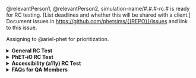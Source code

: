 <!---

~~~~~~~~~~~~~~~~~~~~~~~~~~~~~~~~~~~~~~~~~~
~~ PhET Release Candidate Test Template ~~
~~~~~~~~~~~~~~~~~~~~~~~~~~~~~~~~~~~~~~~~~~

Notes and Instructions for Developers:
  1. Comments indicate whether something can be omitted or edited. 
  2. Please check the comments before trying to omit or edit something.
  3. Please don't rearrange the sections.

-->

@relevantPerson1, @relevantPerson2, simulation-name/#.#.#-rc.# is ready for RC testing. [List deadlines and whether this will be shared with a client.] Document issues in https://github.com/phetsims/{{REPO}}/issues and link to this issue.

Assigning to @ariel-phet for prioritization.



<!---
////////////////////////////////////////////////////////////////////////////////////////////////////////////////////////
////////// Section 1: General RC Testing [CAN BE OMITTED, SHOULD BE EDITED IF NOT OMITTED]
////////////////////////////////////////////////////////////////////////////////////////////////////////////////////////
-->

<details>
<summary><b>General RC Test</b></summary>

<!--- [DO NOT OMIT, CAN BE EDITED] -->
<h3>What to Test</h3>

- Click every single button.
- Test all possible forms of input.
  - Test all mouse/trackpad inputs.
  - Test all touchscreen inputs.
- If there is sound, make sure it works.
- Make sure you can't lose anything.
- Play with the sim normally.
- Try to break the sim.
- Test all query parameters on all platforms. (See [QA Book](https://github.com/phetsims/QA/blob/master/doc/qa-book.md) for a list of query parameters.)
- Download HTML on Chrome and iOS.
- Make sure the iFrame version of the simulation is working as intended on all platforms.
- Make sure the XHTML version of the simulation is working as intended on all platforms.
- Complete the test matrix.
- Don't forget to make sure the sim works with Legends of Learning.
- Check [this](https://docs.google.com/spreadsheets/d/1umIAmhn89WN1nzcHKhYJcv-n3Oj6ps1wITc-CjWYytE/edit#gid=0) LoL spreadsheet and notify AR if it not there.
- If this is rc.1 please do a memory test.
- When making an issue, check to see if it was in a previously published version

<!--- [CAN BE OMITTED, SHOULD BE EDITED IF NOT OMITTED] -->
<h3>Focus and Special Instructions</h3>

[Provide further instructions here. If you have any further tests you want done or specific platforms you want tested, list them here. Any behaviors you want QA to pay special attention to should be listed here.]

<!--- [CAN BE OMITTED, SHOULD BE EDITED IF NOT OMITTED] -->
<h3>Issues to Verify</h3>

- [ ] [Issue1](link)
- [ ] [Issue2](link)
- [ ] [Issue3](link)

These issues should have the "status:ready-for-QA" label. Check these issues off and close them if they are fixed. Otherwise, post a comment in the issue saying that it wasn't fixed and link back to this issue. If the label is "status:ready-for-review" or "status:fixed-pending-deploy" then assign back to the developer when done, even if fixed.

<!--- [DO NOT OMIT, CAN BE EDITED] -->
<h3>Link(s)</h3>

- **[Simulation](all_phet_link)**
- **[iFrame](all_iframe_link)**
- **[XHTML](link)**
- **[Test Matrix](link)**
- **[Legends of Learning Harness](https://developers.legendsoflearning.com/public-harness/index.html?startPayload=%7B%22languageCode%22%3A%22en%22%7D)**

<hr>

</details>

<!---
////////////////////////////////////////////////////////////////////////////////////////////////////////////////////////
////////// Section 2: PhET-iO RC Test [CAN BE OMITTED, SHOULD BE EDITED IF NOT OMITTED]
////////////////////////////////////////////////////////////////////////////////////////////////////////////////////////
-->

<details>
<summary><b>PhET-iO RC Test</b></summary>

<!--- [DO NOT OMIT, CAN BE EDITED] -->
<h3>What to Test</h3>

- Make sure that public files do not have password protection. Use a private browser for this.
- Make sure that private files do have password protection. Use a private browser for this.
- Make sure standalone sim is working properly.
- Make sure the wrapper index is working properly.
- Make sure each wrapper is working properly.
- Launch the simulation in Studio with ?stringTest=xss and make sure the sim doesn't navigate to youtube
- For newer PhET-iO wrapper indices, save the "basic example of a functional wrapper" as a .html file and open it. Make sure the simulation loads without crashing or throwing errors.
- For an update or maintenance release please check the backwards compatibility of the playback wrapper. [link to previous wrapper](link)

<!--- [CAN BE OMITTED, SHOULD BE EDITED IF NOT OMITTED] -->
<h3>Focus and Special Instructions</h3>

[Provide further instructions here. If you have any further tests you want done or specific platforms you want tested, list them here. Any behaviors you want QA to pay special attention to should be listed here.]

<!--- [CAN BE OMITTED, SHOULD BE EDITED IF NOT OMITTED] -->
<h3>Issues to Verify</h3>

- [ ] [Issue1](link)
- [ ] [Issue2](link)
- [ ] [Issue3](link)

These issues should have the "status:ready-for-QA" label. Check these issues off and close them if they are fixed. Otherwise, post a comment in the issue saying that it wasn't fixed and link back to this issue. If the label is "status:ready-for-review" or "status:fixed-pending-deploy" then assign back to the developer when done, even if fixed.

<!--- [DO NOT OMIT, CAN BE EDITED] -->
<h3>Link(s)</h3>

- **[Wrapper Index](link)**
- **[Test Matrix](link)**

<hr>

</details>

<!---
////////////////////////////////////////////////////////////////////////////////////////////////////////////////////////
////////// Section 3: For Accessibility (a11y) RC Test [CAN BE OMITTED, SHOULD BE EDITED IF NOT OMITTED]
////////////////////////////////////////////////////////////////////////////////////////////////////////////////////////
-->

<details>
<summary><b>Accessibility (a11y) RC Test</b></summary>

<!--- [DO NOT OMIT, CAN BE EDITED] -->
<h3>What to Test</h3>

- Specific instructions can be found below.
- Make sure the a11y feature doesn't negatively affect the sim in any way.
- Test all possible forms of input.
  - Test all mouse/trackpad inputs.
  - Test all touchscreen inputs.
  - Test all keyboard navigation inputs (if applicable).
  - Test all forms of input with a screen reader (if applicable).

<!--- [CAN BE OMITTED, SHOULD BE EDITED IF NOT OMITTED] -->
<h3>Focus and Special Instructions</h3>

[Provide further instructions here. If you have any further tests you want done or specific platforms you want tested, list them here. Any behaviors you want QA to pay special attention to should be listed here.]

<!--- [CAN BE OMITTED, SHOULD BE EDITED IF NOT OMITTED] -->
<h3>Issues to Verify</h3>

- [ ] [Issue1](link)
- [ ] [Issue2](link)
- [ ] [Issue3](link)

These issues should have the "status:ready-for-QA" label. Check these issues off and close them if they are fixed. Otherwise, post a comment in the issue saying that it wasn't fixed and link back to this issue. If the label is "status:ready-for-review" or "status:fixed-pending-deploy" then assign back to the developer when done, even if fixed.

<!--- [DO NOT OMIT, CAN BE EDITED] -->
<h3>Link(s)</h3>

- **[a11y View](link)**
- **[Simulation](all_phet_link)**
- **[Test Matrix](link)**

<!--- [CAN BE OMITTED, DO NOT EDIT] -->
<h3>Screen Readers</h3>

This sim supports screen readers. If you are unfamiliar with screen readers, please ask Katie to introduce you to screen readers. If you simply need a refresher on screen readers, please consult the [QA Book](link), which should have all of the information you need as well as a link to a screen reader tutorial made by Jesse. Otherwise, look over the a11y view before opening the simulation. Once you've done that, open the simulation and make sure alerts and descriptions work as intended.

<!--- [CAN BE OMITTED, CAN BE EDITED] -->
<h3>Platforms and Screen Readers to Be Tested</h3>

- [ ] Windows 10 + Latest Chrome + Latest JAWS
- [ ] Windows 10 + Latest Firefox + Latest NVDA
- [ ] macOS + Safari + VoiceOver
- [ ] iOS + Safari + VoiceOver (only if specified in testing issue)

<!--- [CAN BE OMITTED, CAN BE EDITED] -->
<h3>Critical Screen Reader Information</h3>

We are tracking known screen reader bugs in [this Google Document](https://drive.google.com/open?id=12kTs-g-iKEIH1dyG7Q41_W_oNL4gUKbkW-IQgZjMUBw). If you find a screen reader bug, please check it against this list.

<!--- [CAN BE OMITTED, CAN BE EDITED] -->
<h3>Keyboard Navigation</h3>

This sim supports keyboard navigation. Please make sure it works as intended on all platforms by itself and with a screen reader.

<h3>Final Requests</h3>

- [ ] If this sim is in [this list](https://github.com/phetsims/perennial/blob/master/data/accessibility), make an issue in [website](https://github.com/phetsims/website) to ask if PhET research page links need updating. Please assign to @terracoda and @emily-phet.

<hr>

</details>

<!---
////////////////////////////////////////////////////////////////////////////////////////////////////////////////////////
////////// Section 0: FAQs for QA Members [DO NOT OMIT, DO NOT EDIT]
////////////////////////////////////////////////////////////////////////////////////////////////////////////////////////
-->

<details>
<summary><b>FAQs for QA Members</b></summary>

<br>
  
  <!--- Subsection 0.1: There are multiple tests in this issue... What should I test first? [DO NOT OMIT, DO NOT EDIT] -->

  <details>
  <summary><i>There are multiple tests in this issue... Which test should I do first?</i></summary> 
  
  Test in order! Test the first thing first, the second thing second, and so on.

  </details>

  <br>

  <!--- Subsection 0.2: How should I format my issue? [DO NOT OMIT, DO NOT EDIT] -->

  <details>
  <summary><i>How should I format my issue?</i></summary>
  
  Here's a template for making issues:

      <b>Test Device</b>

      blah

      <b>Operating System</b>

      blah

      <b>Browser</b>

      blah

      <b>Problem Description</b>

      blah

      <b>Steps to Reproduce</b>

      blah

      <b>Visuals</b>

      blah

      <details>
      <summary><b>Troubleshooting Information</b></summary>

      blah

      </details>

  </details>

  <br>

  <!--- Subsection 0.3: Who should I assign? [DO NOT OMIT, DO NOT EDIT] -->

  <details>
  <summary><i>Who should I assign?</i></summary>
  
  We typically assign the developer who opened the issue in the QA repository.

  </details>
  
  <br>

  <!--- Subsection 0.4: My question isn't in here... What should I do? [DO NOT OMIT, DO NOT EDIT] -->

  <details>
  <summary><i>My question isn't in here... What should I do?</i></summary>
  
  You should:

  1. Consult the [QA Book](https://github.com/phetsims/QA/blob/master/doc/qa-book.md).
  2. Google it.
  3. Ask Katie.
  4. Ask a developer.
  5. Google it again.
  6. Cry.

  </details>

<br>

<hr>

</details>
